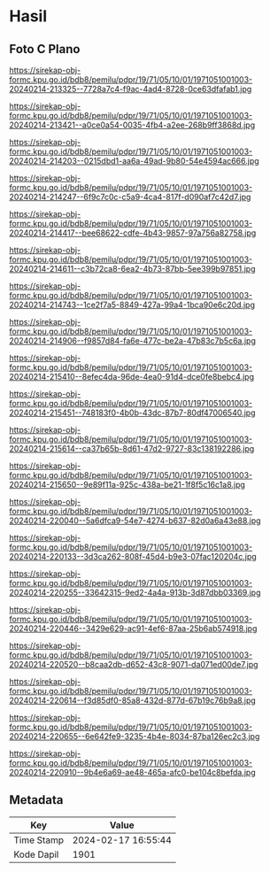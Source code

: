 # Hasil

## Foto C Plano

https://sirekap-obj-formc.kpu.go.id/bdb8/pemilu/pdpr/19/71/05/10/01/1971051001003-20240214-213325--7728a7c4-f9ac-4ad4-8728-0ce63dfafab1.jpg

https://sirekap-obj-formc.kpu.go.id/bdb8/pemilu/pdpr/19/71/05/10/01/1971051001003-20240214-213421--a0ce0a54-0035-4fb4-a2ee-268b9ff3868d.jpg

https://sirekap-obj-formc.kpu.go.id/bdb8/pemilu/pdpr/19/71/05/10/01/1971051001003-20240214-214203--0215dbd1-aa6a-49ad-9b80-54e4594ac666.jpg

https://sirekap-obj-formc.kpu.go.id/bdb8/pemilu/pdpr/19/71/05/10/01/1971051001003-20240214-214247--6f9c7c0c-c5a9-4ca4-817f-d090af7c42d7.jpg

https://sirekap-obj-formc.kpu.go.id/bdb8/pemilu/pdpr/19/71/05/10/01/1971051001003-20240214-214417--bee68622-cdfe-4b43-9857-97a756a82758.jpg

https://sirekap-obj-formc.kpu.go.id/bdb8/pemilu/pdpr/19/71/05/10/01/1971051001003-20240214-214611--c3b72ca8-6ea2-4b73-87bb-5ee399b97851.jpg

https://sirekap-obj-formc.kpu.go.id/bdb8/pemilu/pdpr/19/71/05/10/01/1971051001003-20240214-214743--1ce2f7a5-8849-427a-99a4-1bca90e6c20d.jpg

https://sirekap-obj-formc.kpu.go.id/bdb8/pemilu/pdpr/19/71/05/10/01/1971051001003-20240214-214906--f9857d84-fa6e-477c-be2a-47b83c7b5c6a.jpg

https://sirekap-obj-formc.kpu.go.id/bdb8/pemilu/pdpr/19/71/05/10/01/1971051001003-20240214-215410--8efec4da-96de-4ea0-91d4-dce0fe8bebc4.jpg

https://sirekap-obj-formc.kpu.go.id/bdb8/pemilu/pdpr/19/71/05/10/01/1971051001003-20240214-215451--748183f0-4b0b-43dc-87b7-80df47006540.jpg

https://sirekap-obj-formc.kpu.go.id/bdb8/pemilu/pdpr/19/71/05/10/01/1971051001003-20240214-215614--ca37b65b-8d61-47d2-9727-83c138192286.jpg

https://sirekap-obj-formc.kpu.go.id/bdb8/pemilu/pdpr/19/71/05/10/01/1971051001003-20240214-215650--9e89f11a-925c-438a-be21-1f8f5c16c1a8.jpg

https://sirekap-obj-formc.kpu.go.id/bdb8/pemilu/pdpr/19/71/05/10/01/1971051001003-20240214-220040--5a6dfca9-54e7-4274-b637-82d0a6a43e88.jpg

https://sirekap-obj-formc.kpu.go.id/bdb8/pemilu/pdpr/19/71/05/10/01/1971051001003-20240214-220133--3d3ca262-808f-45d4-b9e3-07fac120204c.jpg

https://sirekap-obj-formc.kpu.go.id/bdb8/pemilu/pdpr/19/71/05/10/01/1971051001003-20240214-220255--33642315-9ed2-4a4a-913b-3d87dbb03369.jpg

https://sirekap-obj-formc.kpu.go.id/bdb8/pemilu/pdpr/19/71/05/10/01/1971051001003-20240214-220446--3429e629-ac91-4ef6-87aa-25b6ab574918.jpg

https://sirekap-obj-formc.kpu.go.id/bdb8/pemilu/pdpr/19/71/05/10/01/1971051001003-20240214-220520--b8caa2db-d652-43c8-9071-da071ed00de7.jpg

https://sirekap-obj-formc.kpu.go.id/bdb8/pemilu/pdpr/19/71/05/10/01/1971051001003-20240214-220614--f3d85df0-85a8-432d-877d-67b19c76b9a8.jpg

https://sirekap-obj-formc.kpu.go.id/bdb8/pemilu/pdpr/19/71/05/10/01/1971051001003-20240214-220655--6e642fe9-3235-4b4e-8034-87ba126ec2c3.jpg

https://sirekap-obj-formc.kpu.go.id/bdb8/pemilu/pdpr/19/71/05/10/01/1971051001003-20240214-220910--9b4e6a69-ae48-465a-afc0-be104c8befda.jpg


## Metadata

| Key        | Value               |
| ---------- | ------------------- |
| Time Stamp | 2024-02-17 16:55:44 |
| Kode Dapil | 1901                |



